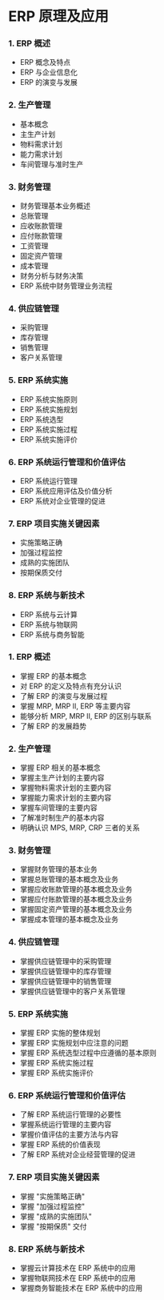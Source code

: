 # ERP 原理及应用

### 1. ERP 概述

- ERP 概念及特点
- ERP 与企业信息化
- ERP 的演变与发展

### 2. 生产管理

- 基本概念
- 主生产计划
- 物料需求计划
- 能力需求计划
- 车间管理与准时生产

### 3. 财务管理

- 财务管理基本业务概述
- 总账管理
- 应收账款管理
- 应付账款管理
- 工资管理
- 固定资产管理
- 成本管理
- 财务分析与财务决策
- ERP 系统中财务管理业务流程

### 4. 供应链管理

- 采购管理
- 库存管理
- 销售管理
- 客户关系管理

### 5. ERP 系统实施

- ERP 系统实施原则
- ERP 系统实施规划
- ERP 系统选型
- ERP 系统实施过程
- ERP 系统实施评价

### 6. ERP 系统运行管理和价值评估

- ERP 系统运行管理
- ERP 系统应用评估及价值分析
- ERP 系统对企业管理的促进

### 7. ERP 项目实施关键因素

- 实施策略正确
- 加强过程监控
- 成熟的实施团队
- 按期保质交付

### 8. ERP 系统与新技术

- ERP 系统与云计算
- ERP 系统与物联网
- ERP 系统与商务智能

### 1. ERP 概述

- 掌握 ERP 的基本概念
- 对 ERP 的定义及特点有充分认识
- 了解 ERP 的演变与发展过程
- 掌握 MRP, MRP II, ERP 等主要内容
- 能够分析 MRP, MRP II, ERP 的区别与联系
- 了解 ERP 的发展趋势

### 2. 生产管理

- 掌握 ERP 相关的基本概念
- 掌握主生产计划的主要内容
- 掌握物料需求计划的主要内容
- 掌握能力需求计划的主要内容
- 掌握车间管理的主要内容
- 了解准时制生产的基本内容
- 明确认识 MPS, MRP, CRP 三者的关系

### 3. 财务管理

- 掌握财务管理的基本业务
- 掌握总账管理的基本概念及业务
- 掌握应收账款管理的基本概念及业务
- 掌握应付账款管理的基本概念及业务
- 掌握固定资产管理的基本概念及业务
- 掌握成本管理的基本概念及业务

### 4. 供应链管理

- 掌握供应链管理中的采购管理
- 掌握供应链管理中的库存管理
- 掌握供应链管理中的销售管理
- 掌握供应链管理中的客户关系管理

### 5. ERP 系统实施

- 掌握 ERP 实施的整体规划
- 掌握 ERP 实施规划中应注意的问题
- 掌握 ERP 系统选型过程中应遵循的基本原则
- 掌握 ERP 系统实施过程
- 掌握 ERP 系统实施评价

### 6. ERP 系统运行管理和价值评估

- 了解 ERP 系统运行管理的必要性
- 掌握系统运行管理的主要内容
- 掌握价值评估的主要方法与内容
- 掌握 ERP 系统的价值表现
- 了解 ERP 系统对企业经营管理的促进

### 7. ERP 项目实施关键因素

- 掌握 "实施策略正确" 
- 掌握 "加强过程监控" 
- 掌握 "成熟的实施团队" 
- 掌握 "按期保质" 交付

### 8. ERP 系统与新技术

- 掌握云计算技术在 ERP 系统中的应用
- 掌握物联网技术在 ERP 系统中的应用
- 掌握商务智能技术在 ERP 系统中的应用
